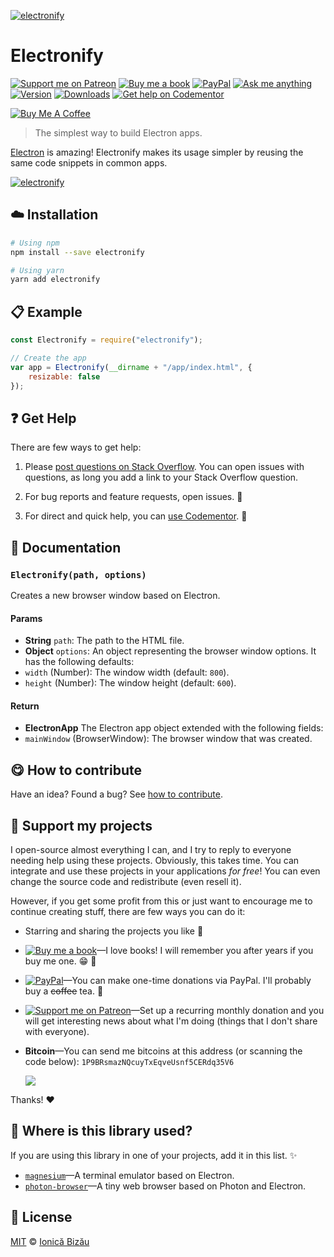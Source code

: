 <!-- Please do not edit this file. Edit the `blah` field in the `package.json` instead. If in doubt, open an issue. -->


[![electronify](http://i.imgur.com/q2L4Qna.png)](#)

# Electronify

 [![Support me on Patreon][badge_patreon]][patreon] [![Buy me a book][badge_amazon]][amazon] [![PayPal][badge_paypal_donate]][paypal-donations] [![Ask me anything](https://img.shields.io/badge/ask%20me-anything-1abc9c.svg)](https://github.com/IonicaBizau/ama) [![Version](https://img.shields.io/npm/v/electronify.svg)](https://www.npmjs.com/package/electronify) [![Downloads](https://img.shields.io/npm/dt/electronify.svg)](https://www.npmjs.com/package/electronify) [![Get help on Codementor](https://cdn.codementor.io/badges/get_help_github.svg)](https://www.codementor.io/johnnyb?utm_source=github&utm_medium=button&utm_term=johnnyb&utm_campaign=github)

<a href="https://www.buymeacoffee.com/H96WwChMy" target="_blank"><img src="https://www.buymeacoffee.com/assets/img/custom_images/yellow_img.png" alt="Buy Me A Coffee"></a>

> The simplest way to build Electron apps.

[Electron](https://github.com/atom/electron) is amazing! Electronify makes its usage simpler by reusing the same code snippets in common apps.

[![electronify](http://i.imgur.com/o5sBv1w.png)](#)

## :cloud: Installation

```sh
# Using npm
npm install --save electronify

# Using yarn
yarn add electronify
```


## :clipboard: Example



```js
const Electronify = require("electronify");

// Create the app
var app = Electronify(__dirname + "/app/index.html", {
    resizable: false
});
```



## :question: Get Help

There are few ways to get help:

 1. Please [post questions on Stack Overflow](https://stackoverflow.com/questions/ask). You can open issues with questions, as long you add a link to your Stack Overflow question.
 2. For bug reports and feature requests, open issues. :bug:

 3. For direct and quick help, you can [use Codementor](https://www.codementor.io/johnnyb). :rocket:



## :memo: Documentation


### `Electronify(path, options)`
Creates a new browser window based on Electron.

#### Params

- **String** `path`: The path to the HTML file.
- **Object** `options`: An object representing the browser window options. It has the following defaults:
 - `width` (Number): The window width (default: `800`).
 - `height` (Number): The window height (default: `600`).

#### Return
- **ElectronApp** The Electron app object extended with the following fields:
 - `mainWindow` (BrowserWindow): The browser window that was created.



## :yum: How to contribute
Have an idea? Found a bug? See [how to contribute][contributing].


## :sparkling_heart: Support my projects

I open-source almost everything I can, and I try to reply to everyone needing help using these projects. Obviously,
this takes time. You can integrate and use these projects in your applications *for free*! You can even change the source code and redistribute (even resell it).

However, if you get some profit from this or just want to encourage me to continue creating stuff, there are few ways you can do it:


 - Starring and sharing the projects you like :rocket:
 - [![Buy me a book][badge_amazon]][amazon]—I love books! I will remember you after years if you buy me one. :grin: :book:
 - [![PayPal][badge_paypal]][paypal-donations]—You can make one-time donations via PayPal. I'll probably buy a ~~coffee~~ tea. :tea:
 - [![Support me on Patreon][badge_patreon]][patreon]—Set up a recurring monthly donation and you will get interesting news about what I'm doing (things that I don't share with everyone).
 - **Bitcoin**—You can send me bitcoins at this address (or scanning the code below): `1P9BRsmazNQcuyTxEqveUsnf5CERdq35V6`

    ![](https://i.imgur.com/z6OQI95.png)


Thanks! :heart:


## :dizzy: Where is this library used?
If you are using this library in one of your projects, add it in this list. :sparkles:


 - [`magnesium`](https://github.com/IonicaBizau/magnesium#readme)—A terminal emulator based on Electron.
 - [`photon-browser`](https://github.com/IonicaBizau/photon-browser#readme)—A tiny web browser based on Photon and Electron.

## :scroll: License

[MIT][license] © [Ionică Bizău][website]


[badge_patreon]: https://ionicabizau.github.io/badges/patreon.svg
[badge_amazon]: https://ionicabizau.github.io/badges/amazon.svg
[badge_paypal]: https://ionicabizau.github.io/badges/paypal.svg
[badge_paypal_donate]: https://ionicabizau.github.io/badges/paypal_donate.svg

[patreon]: https://www.patreon.com/ionicabizau
[amazon]: http://amzn.eu/hRo9sIZ
[paypal-donations]: https://www.paypal.com/cgi-bin/webscr?cmd=_s-xclick&hosted_button_id=RVXDDLKKLQRJW

[license]: http://showalicense.com/?fullname=Ionic%C4%83%20Biz%C4%83u%20%3Cbizauionica%40gmail.com%3E%20(https%3A%2F%2Fionicabizau.net)&year=2015#license-mit
[website]: https://ionicabizau.net
[contributing]: /CONTRIBUTING.md
[docs]: /DOCUMENTATION.md
